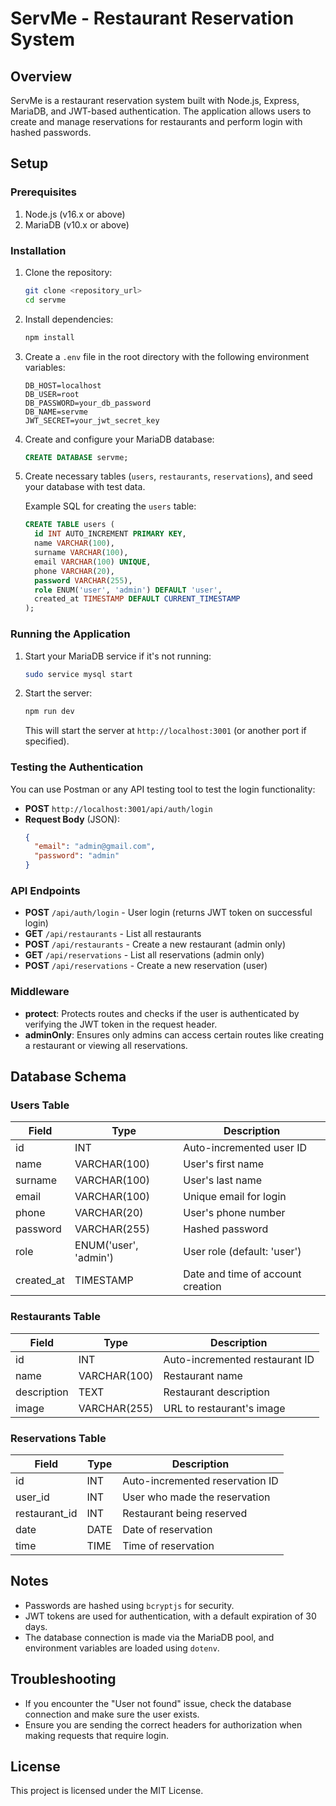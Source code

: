 # ServMe - Restaurant Reservation System

## Overview
ServMe is a restaurant reservation system built with Node.js, Express, MariaDB, and JWT-based authentication. The application allows users to create and manage reservations for restaurants and perform login with hashed passwords.

## Setup

### Prerequisites
1. Node.js (v16.x or above)
2. MariaDB (v10.x or above)

### Installation

1. Clone the repository:

   ```bash
   git clone <repository_url>
   cd servme
   ```

2. Install dependencies:

   ```bash
   npm install
   ```

3. Create a `.env` file in the root directory with the following environment variables:

   ```env
   DB_HOST=localhost
   DB_USER=root
   DB_PASSWORD=your_db_password
   DB_NAME=servme
   JWT_SECRET=your_jwt_secret_key
   ```

4. Create and configure your MariaDB database:

   ```sql
   CREATE DATABASE servme;
   ```

5. Create necessary tables (`users`, `restaurants`, `reservations`), and seed your database with test data.

   Example SQL for creating the `users` table:
   ```sql
   CREATE TABLE users (
     id INT AUTO_INCREMENT PRIMARY KEY,
     name VARCHAR(100),
     surname VARCHAR(100),
     email VARCHAR(100) UNIQUE,
     phone VARCHAR(20),
     password VARCHAR(255),
     role ENUM('user', 'admin') DEFAULT 'user',
     created_at TIMESTAMP DEFAULT CURRENT_TIMESTAMP
   );
   ```

### Running the Application

1. Start your MariaDB service if it's not running:

   ```bash
   sudo service mysql start
   ```

2. Start the server:

   ```bash
   npm run dev
   ```

   This will start the server at `http://localhost:3001` (or another port if specified).

### Testing the Authentication

You can use Postman or any API testing tool to test the login functionality:

- **POST** `http://localhost:3001/api/auth/login`
- **Request Body** (JSON):
   ```json
   {
     "email": "admin@gmail.com",
     "password": "admin"
   }
   ```

### API Endpoints

- **POST** `/api/auth/login` - User login (returns JWT token on successful login)
- **GET** `/api/restaurants` - List all restaurants
- **POST** `/api/restaurants` - Create a new restaurant (admin only)
- **GET** `/api/reservations` - List all reservations (admin only)
- **POST** `/api/reservations` - Create a new reservation (user)
  
### Middleware

- **protect**: Protects routes and checks if the user is authenticated by verifying the JWT token in the request header.
- **adminOnly**: Ensures only admins can access certain routes like creating a restaurant or viewing all reservations.

## Database Schema

### Users Table

| Field        | Type            | Description                 |
|--------------|-----------------|-----------------------------|
| id           | INT             | Auto-incremented user ID    |
| name         | VARCHAR(100)     | User's first name           |
| surname      | VARCHAR(100)     | User's last name            |
| email        | VARCHAR(100)     | Unique email for login      |
| phone        | VARCHAR(20)      | User's phone number         |
| password     | VARCHAR(255)     | Hashed password             |
| role         | ENUM('user', 'admin') | User role (default: 'user') |
| created_at   | TIMESTAMP        | Date and time of account creation |

### Restaurants Table

| Field        | Type            | Description                 |
|--------------|-----------------|-----------------------------|
| id           | INT             | Auto-incremented restaurant ID |
| name         | VARCHAR(100)     | Restaurant name             |
| description  | TEXT            | Restaurant description      |
| image        | VARCHAR(255)     | URL to restaurant's image   |

### Reservations Table

| Field        | Type            | Description                 |
|--------------|-----------------|-----------------------------|
| id           | INT             | Auto-incremented reservation ID |
| user_id      | INT             | User who made the reservation |
| restaurant_id| INT             | Restaurant being reserved   |
| date         | DATE            | Date of reservation         |
| time         | TIME            | Time of reservation         |

## Notes

- Passwords are hashed using `bcryptjs` for security.
- JWT tokens are used for authentication, with a default expiration of 30 days.
- The database connection is made via the MariaDB pool, and environment variables are loaded using `dotenv`.

## Troubleshooting

- If you encounter the "User not found" issue, check the database connection and make sure the user exists.
- Ensure you are sending the correct headers for authorization when making requests that require login.

## License

This project is licensed under the MIT License.

```
